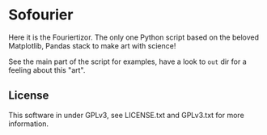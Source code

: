 # Sofourier

Here it is the Fouriertizor. The only one Python script based on the beloved Matplotlib, Pandas stack to make art with science!

See the main part of the script for examples, have a look to `out` dir for a feeling about this "art".

## License
This software in under GPLv3, see LICENSE.txt and GPLv3.txt for more information.